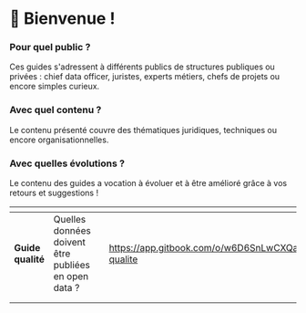 # 👋 Bienvenue !

### Pour quel public ?

Ces guides s'adressent à différents publics de structures publiques ou privées : chief data officer, juristes, experts métiers, chefs de projets ou encore simples curieux.

### Avec quel contenu ?

Le contenu présenté couvre des thématiques juridiques, techniques ou encore organisationnelles.

### Avec quelles évolutions ?

Le contenu des guides a vocation à évoluer et à être amélioré grâce à vos retours et suggestions !



<table data-view="cards"><thead><tr><th></th><th></th><th></th><th data-hidden data-card-target data-type="content-ref"></th></tr></thead><tbody><tr><td><strong>Guide qualité</strong></td><td>Quelles données doivent être publiées en open data ?</td><td></td><td><a href="https://app.gitbook.com/o/w6D6SnLwCXQaMMSzcTvp/s/nSrS1oz2N9yTlykjBxxZ/~/changes/17/guides/guide-qualite">https://app.gitbook.com/o/w6D6SnLwCXQaMMSzcTvp/s/nSrS1oz2N9yTlykjBxxZ/~/changes/17/guides/guide-qualite</a></td></tr><tr><td></td><td></td><td></td><td></td></tr><tr><td></td><td></td><td></td><td></td></tr></tbody></table>
